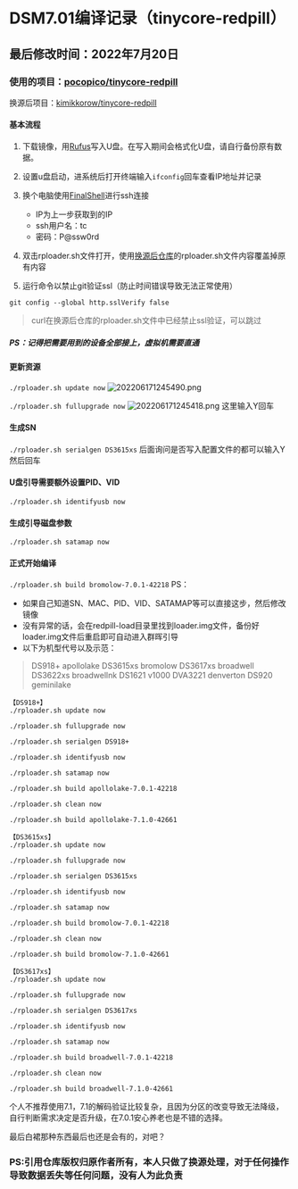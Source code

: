 # DSM7.01编译记录（tinycore-redpill）

## 最后修改时间：2022年7月20日

### 使用的项目：[pocopico/tinycore-redpill](https://github.com/pocopico/tinycore-redpill)

换源后项目：[kimikkorow/tinycore-redpill](https://gitee.com/kimikkorow/tinycore-redpill)

#### 基本流程

1. 下载镜像，用[Rufus](https://rufus.ie/zh/)写入U盘。在写入期间会格式化U盘，请自行备份原有数据。

2. 设置u盘启动，进系统后打开终端输入```ifconfig```回车查看IP地址并记录

3. 换个电脑使用[FinalShell](https://www.hostbuf.com/)进行ssh连接

    - IP为上一步获取到的IP
    - ssh用户名：tc
    - 密码：P@ssw0rd

4. 双击rploader.sh文件打开，使用[换源后仓库](https://gitee.com/kimikkorow/tinycore-redpill)的rploader.sh文件内容覆盖掉原有内容

5. 运行命令以禁止git验证ssl（防止时间错误导致无法正常使用）

```text
git config --global http.sslVerify false
```

> curl在换源后仓库的rploader.sh文件中已经禁止ssl验证，可以跳过

##### PS：记得把需要用到的设备全部接上，虚拟机需要直通

#### 更新资源

```./rploader.sh update now```
![202206171245490.png](assets/62aca3362af7f.png)

```./rploader.sh fullupgrade now```
![202206171245418.png](assets/62aca336c8d21.png)
这里输入Y回车

#### 生成SN

```./rploader.sh serialgen DS3615xs```
后面询问是否写入配置文件的都可以输入Y然后回车

#### U盘引导需要额外设置PID、VID

```./rploader.sh identifyusb now```

#### 生成引导磁盘参数

```./rploader.sh satamap now```

#### 正式开始编译

```./rploader.sh build bromolow-7.0.1-42218```
PS：

- 如果自己知道SN、MAC、PID、VID、SATAMAP等可以直接这步，然后修改镜像
- 没有异常的话，会在redpill-load目录里找到loader.img文件，备份好loader.img文件后重启即可自动进入群晖引导
- 以下为机型代号以及示范：

> DS918+      apollolake
> DS3615xs    bromolow
> DS3617xs    broadwell
> DS3622xs    broadwellnk
> DS1621        v1000
> DVA3221     denverton
> DS920         geminilake

```text
【DS918+】
./rploader.sh update now

./rploader.sh fullupgrade now

./rploader.sh serialgen DS918+

./rploader.sh identifyusb now

./rploader.sh satamap now

./rploader.sh build apollolake-7.0.1-42218

./rploader.sh clean now

./rploader.sh build apollolake-7.1.0-42661

【DS3615xs】
./rploader.sh update now

./rploader.sh fullupgrade now

./rploader.sh serialgen DS3615xs

./rploader.sh identifyusb now

./rploader.sh satamap now

./rploader.sh build bromolow-7.0.1-42218

./rploader.sh clean now

./rploader.sh build bromolow-7.1.0-42661 

【DS3617xs】
./rploader.sh update now

./rploader.sh fullupgrade now

./rploader.sh serialgen DS3617xs

./rploader.sh identifyusb now

./rploader.sh satamap now

./rploader.sh build broadwell-7.0.1-42218

./rploader.sh clean now

./rploader.sh build broadwell-7.1.0-42661
```

个人不推荐使用7.1，7.1的解码验证比较复杂，且因为分区的改变导致无法降级，自行判断需求决定是否升级，在7.0.1安心养老也是不错的选择。

最后白裙那种东西最后也还是会有的，对吧？

### PS:引用仓库版权归原作者所有，本人只做了换源处理，对于任何操作导致数据丢失等任何问题，没有人为此负责
